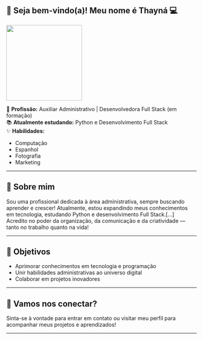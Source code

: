 ## 👋 Seja bem-vindo(a)! Meu nome é Thayná 💻
<img src="https://i.imgur.com/rTf1H9B.png" width="200px">

💼 **Profissão:** Auxiliar Administrativo | Desenvolvedora Full Stack (em formação)  
📚 **Atualmente estudando:** Python e Desenvolvimento Full Stack  
✨ **Habilidades:**  
- Computação 
- Espanhol  
- Fotografia  
- Marketing  

---

## 🚀 Sobre mim

Sou uma profissional dedicada à área administrativa, sempre buscando aprender e crescer! Atualmente, estou expandindo meus conhecimentos em tecnologia, estudando Python e desenvolvimento Full Stack.[...]
Acredito no poder da organização, da comunicação e da criatividade — tanto no trabalho quanto na vida!

---

## 🎯 Objetivos

- Aprimorar conhecimentos em tecnologia e programação
- Unir habilidades administrativas ao universo digital
- Colaborar em projetos inovadores

---

## 🌈 Vamos nos conectar?

Sinta-se à vontade para entrar em contato ou visitar meu perfil para acompanhar meus projetos e aprendizados!

---

<!--
Personalize ainda mais: adicione seu LinkedIn, Instagram, projetos ou conquistas abaixo quando quiser!
-->


